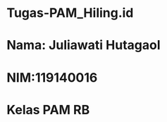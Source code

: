 # Tugas-PAM_Hiling.id
<h1>Nama: Juliawati Hutagaol </h1>
<h1>NIM:119140016</h1>
<h1>Kelas PAM RB</h1>

